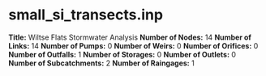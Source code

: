 # small_si_transects.inp
**Title:**  Wiltse Flats Stormwater Analysis
**Number of Nodes:** 14
**Number of Links:** 14
**Number of Pumps:** 0
**Number of Weirs:** 0
**Number of Orifices:** 0
**Number of Outfalls:** 1
**Number of Storages:** 0
**Number of Outlets:** 0
**Number of Subcatchments:** 2
**Number of Raingages:** 1
